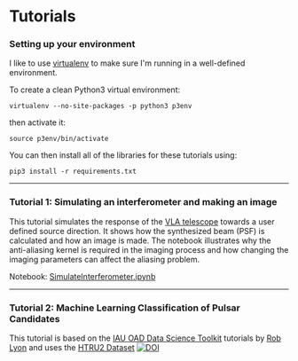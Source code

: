 # Tutorials


### Setting up your environment

I like to use [virtualenv](https://pypi.org/project/virtualenv/) to make sure I'm running in a well-defined environment. 

To create a clean Python3 virtual environment:

``
virtualenv --no-site-packages -p python3 p3env
``

then activate it:

``
source p3env/bin/activate
``

You can then install all of the libraries for these tutorials using:

``
pip3 install -r requirements.txt
``

---

### Tutorial 1: Simulating an interferometer and making an image

This tutorial simulates the response of the [VLA telescope](https://en.wikipedia.org/wiki/Very_Large_Array) towards a user defined source direction. It shows how the synthesized beam (PSF) is calculated and how an image is made. The notebook illustrates why the anti-aliasing kernel is required in the imaging process and how changing the imaging parameters can affect the aliasing problem. 

Notebook: [SimulateInterferometer.ipynb](https://github.com/as595/NITheP/blob/master/TUTORIALS/SimulateInterferometer.ipynb)

---

### Tutorial 2: Machine Learning Classification of Pulsar Candidates

This tutorial is based on the [IAU OAD Data Science Toolkit](https://github.com/astro4dev/OAD-Data-Science-Toolkit) tutorials by [Rob Lyon](http://www.scienceguyrob.com) and uses the [HTRU2 Dataset](https://archive.ics.uci.edu/ml/datasets/HTRU2) [![DOI](https://zenodo.org/badge/DOI/10.5281/zenodo.883844.svg)](https://doi.org/10.5281/zenodo.883844)

